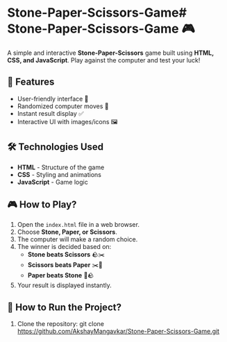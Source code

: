 # Stone-Paper-Scissors-Game# Stone-Paper-Scissors-Game 🎮

A simple and interactive **Stone-Paper-Scissors** game built using **HTML, CSS, and JavaScript**. Play against the computer and test your luck!

## 🚀 Features
- User-friendly interface 🎨
- Randomized computer moves 🤖
- Instant result display ✅
- Interactive UI with images/icons 🖼️

## 🛠️ Technologies Used
- **HTML** - Structure of the game
- **CSS** - Styling and animations
- **JavaScript** - Game logic


## 🎮 How to Play?
1. Open the `index.html` file in a web browser.
2. Choose **Stone, Paper, or Scissors**.
3. The computer will make a random choice.
4. The winner is decided based on:
   - **Stone beats Scissors** 🪨✂️
   - **Scissors beats Paper** ✂️📄
   - **Paper beats Stone** 📄🪨
5. Your result is displayed instantly.

## 🔧 How to Run the Project?
1. Clone the repository: git clone https://github.com/AkshayMangavkar/Stone-Paper-Scissors-Game.git
